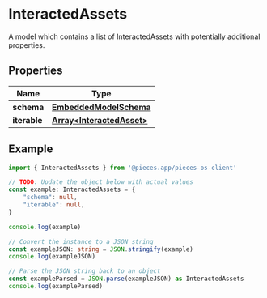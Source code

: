 
# InteractedAssets

A model which contains a list of InteractedAssets with potentially additional properties.

## Properties

Name | Type
------------ | -------------
**schema** | [**EmbeddedModelSchema**](EmbeddedModelSchema)
**iterable** | [**Array&lt;InteractedAsset&gt;**](InteractedAsset)

## Example

```typescript
import { InteractedAssets } from '@pieces.app/pieces-os-client'

// TODO: Update the object below with actual values
const example: InteractedAssets = {
    "schema": null,
    "iterable": null,
}

console.log(example)

// Convert the instance to a JSON string
const exampleJSON: string = JSON.stringify(example)
console.log(exampleJSON)

// Parse the JSON string back to an object
const exampleParsed = JSON.parse(exampleJSON) as InteractedAssets
console.log(exampleParsed)
```


